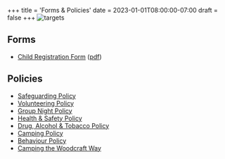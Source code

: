 +++
title = 'Forms & Policies'
date = 2023-01-01T08:00:00-07:00
draft = false
+++
![targets](/images/web3.png)
## Forms

 * [Child Registration Form](</documents/Child registration form March 2016.doc>) ([pdf](</documents/Child registration form March 2016.pdf>))


## Policies

 * [Safeguarding Policy](</documents/Ealing and Hammersmith District Safeguarding policy March   2016_0.doc>)
 * [Volunteering Policy](https://docs.google.com/document/d/11Kz5oZJinGQTPV4ElVwRvQ4xlWOn304u/edit?usp=drive_link&ouid=115287976108551755985&rtpof=true&sd=true)
 * [Group Night Policy](https://docs.google.com/document/d/1ANjQN-NQ-8ieSbYDs2B_IYT8JrKBDlx5/edit?usp=drive_link&ouid=115287976108551755985&rtpof=true&sd=true)
 * [Health & Safety Policy](https://docs.google.com/document/d/1soGyzFJ-W44hyX75VGktlTKAXqztKHP3/edit?usp=drive_link&ouid=115287976108551755985&rtpof=true&sd=true)
 * [Drug, Alcohol & Tobacco Policy](https://docs.google.com/document/d/1APOFLaX9DxLo_aGSz3U1SDatbfbSTvwE/edit?usp=drive_link&ouid=115287976108551755985&rtpof=true&sd=true)
 * [Camping Policy](https://docs.google.com/document/d/1U8wwcELXlq6fswQtGEz5edUY69LIcljZ/edit?usp=drive_link&ouid=115287976108551755985&rtpof=true&sd=true)
 * [Behaviour Policy](https://docs.google.com/document/d/17C4caKCGC3KXsTBvJ2eAlBWW9BRE0Kjb/edit?usp=drive_link&ouid=115287976108551755985&rtpof=true&sd=true)
 * [Camping the Woodcraft Way](https://docs.google.com/document/d/1LhLh665mZbawHX3E8weGTLX7XmcBbbX_/edit?usp=drive_link&ouid=115287976108551755985&rtpof=true&sd=true)

